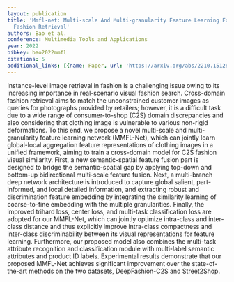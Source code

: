 ```yaml
---
layout: publication
title: 'Mmfl-net: Multi-scale And Multi-granularity Feature Learning For Cross-domain
  Fashion Retrieval'
authors: Bao et al.
conference: Multimedia Tools and Applications
year: 2022
bibkey: bao2022mmfl
citations: 5
additional_links: [{name: Paper, url: 'https://arxiv.org/abs/2210.15128'}]
---
```

Instance-level image retrieval in fashion is a challenging issue owing to its
increasing importance in real-scenario visual fashion search. Cross-domain
fashion retrieval aims to match the unconstrained customer images as queries
for photographs provided by retailers; however, it is a difficult task due to a
wide range of consumer-to-shop (C2S) domain discrepancies and also considering
that clothing image is vulnerable to various non-rigid deformations. To this
end, we propose a novel multi-scale and multi-granularity feature learning
network (MMFL-Net), which can jointly learn global-local aggregation feature
representations of clothing images in a unified framework, aiming to train a
cross-domain model for C2S fashion visual similarity. First, a new
semantic-spatial feature fusion part is designed to bridge the semantic-spatial
gap by applying top-down and bottom-up bidirectional multi-scale feature
fusion. Next, a multi-branch deep network architecture is introduced to capture
global salient, part-informed, and local detailed information, and extracting
robust and discrimination feature embedding by integrating the similarity
learning of coarse-to-fine embedding with the multiple granularities. Finally,
the improved trihard loss, center loss, and multi-task classification loss are
adopted for our MMFL-Net, which can jointly optimize intra-class and
inter-class distance and thus explicitly improve intra-class compactness and
inter-class discriminability between its visual representations for feature
learning. Furthermore, our proposed model also combines the multi-task
attribute recognition and classification module with multi-label semantic
attributes and product ID labels. Experimental results demonstrate that our
proposed MMFL-Net achieves significant improvement over the state-of-the-art
methods on the two datasets, DeepFashion-C2S and Street2Shop.
